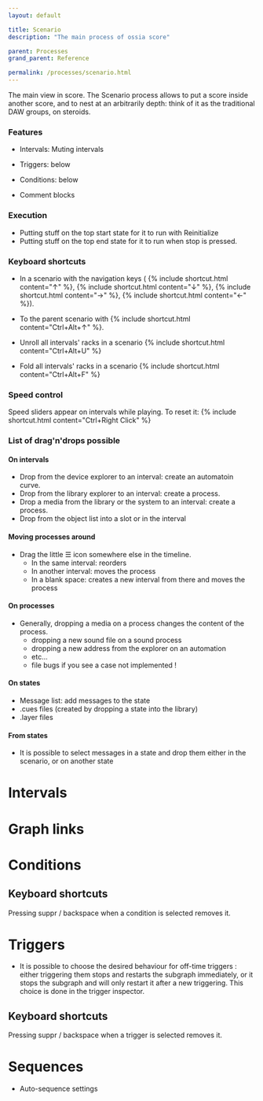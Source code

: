 ```yaml
---
layout: default

title: Scenario
description: "The main process of ossia score"

parent: Processes
grand_parent: Reference

permalink: /processes/scenario.html
---
```


The main view in score.
The Scenario process allows to put a score inside another score, and to nest at an arbitrarily depth: think of it as the traditional DAW groups, on steroids.

### Features

- Intervals: Muting intervals

- Triggers: below
- Conditions: below
- Comment blocks


### Execution
- Putting stuff on the top start state for it to run with Reinitialize
- Putting stuff on the top end state for it to run when stop is pressed.

### Keyboard shortcuts

- In a scenario with the navigation keys ( {% include shortcut.html content="↑" %}, {% include shortcut.html content="↓" %}, {% include shortcut.html content="→" %}, {% include shortcut.html content="←" %}).
- To the parent scenario with {% include shortcut.html content="Ctrl+Alt+↑" %}.

- Unroll all intervals' racks in a scenario {% include shortcut.html content="Ctrl+Alt+U" %}
- Fold all intervals' racks in a scenario {% include shortcut.html content="Ctrl+Alt+F" %}

### Speed control

Speed sliders appear on intervals while playing. To reset it:  {% include shortcut.html content="Ctrl+Right Click" %}

### List of drag'n'drops possible

#### On intervals
- Drop from the device explorer to an interval: create an automatoin curve.
- Drop from the library explorer to an interval: create a process.
- Drop a media from the library or the system to an interval: create a process.
- Drop from the object list into a slot or in the interval

#### Moving processes around
- Drag the little ☰ icon somewhere else in the timeline.
  - In the same interval: reorders
  - In another interval: moves the process
  - In a blank space: creates a new interval from there and moves the process

#### On processes
- Generally, dropping a media on a process changes the content of the process.
   * dropping a new sound file on a sound process
   * dropping a new address from the explorer on an automation
   * etc...
   * file bugs if you see a case not implemented !

#### On states
- Message list: add messages to the state
- .cues files (created by dropping a state into the library)
- .layer files


#### From states
- It is possible to select messages in a state and drop them either in the scenario, or on another state


# Intervals

# Graph links

# Conditions


## Keyboard shortcuts
Pressing suppr / backspace when a condition is selected removes it.

# Triggers

- It is possible to choose the desired behaviour for off-time triggers : either triggering them stops and restarts the subgraph immediately, or it stops the subgraph and will only restart it after a new triggering. This choice is done in the trigger inspector.

## Keyboard shortcuts
Pressing suppr / backspace when a trigger is selected removes it.

# Sequences


- Auto-sequence settings